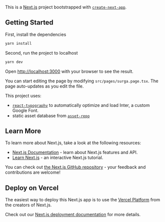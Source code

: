 This is a [Next.js](https://nextjs.org/) project bootstrapped with [`create-next-app`](https://github.com/vercel/next.js/tree/canary/packages/create-next-app).

## Getting Started

First, install the dependencies

```bash
yarn install
```

Second, run the project to localhost

```bash
yarn dev
```

Open [http://localhost:3000](http://localhost:3000) with your browser to see the result.

You can start editing the page by modifying `src/pages/surga.page.tsx`. The page auto-updates as you edit the file.

This project uses: 
- [`react-typography`](https://mui.com/material-ui/react-typography/) to automatically optimize and load Inter, a custom Google Font.
- static asset database from [`asset-repo`](https://github.com/Trelel129/asset)

## Learn More

To learn more about Next.js, take a look at the following resources:

- [Next.js Documentation](https://nextjs.org/docs) - learn about Next.js features and API.
- [Learn Next.js](https://nextjs.org/learn) - an interactive Next.js tutorial.

You can check out [the Next.js GitHub repository](https://github.com/vercel/next.js/) - your feedback and contributions are welcome!

## Deploy on Vercel

The easiest way to deploy this Next.js app is to use the [Vercel Platform](https://vercel.com/new?utm_medium=default-template&filter=next.js&utm_source=create-next-app&utm_campaign=create-next-app-readme) from the creators of Next.js.

Check out our [Next.js deployment documentation](https://nextjs.org/docs/deployment) for more details.
